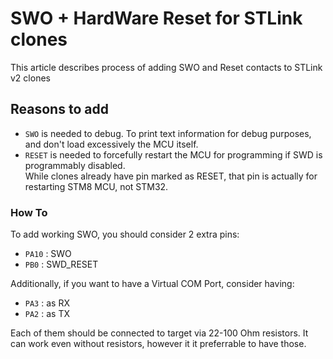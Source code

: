 # SWO + HardWare Reset for STLink clones
This article describes process of adding SWO and Reset contacts to STLink v2 clones

## Reasons to add
- `SWO` is needed to debug. To print text information for debug purposes, and don't load excessively the MCU itself.
- `RESET` is needed to forcefully restart the MCU for programming if SWD is programmably disabled. \
  While clones already have pin marked as RESET, that pin is actually for restarting STM8 MCU, not STM32.


### How To

To add working SWO, you should consider 2 extra pins:
- `PA10` : SWO
- `PB0` :  SWD_RESET

Additionally, if you want to have a Virtual COM Port, consider having:
- `PA3` : as RX
- `PA2` : as TX


Each of them should be connected to target via 22-100 Ohm resistors. It can work even without resistors, however it it preferrable to have those.
